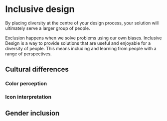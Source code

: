 # Inclusive design

By placing diversity at the centre of your design process, your solution will ultimately serve a larger group of people.

Exclusion happens when we solve problems using our own biases. Inclusive Design is a way to provide solutions that are useful and enjoyable for a diversity of people. This means including and learning from people with a range of perspectives.

## Cultural differences

### Color perception

### Icon interpretation

## Gender inclusion
